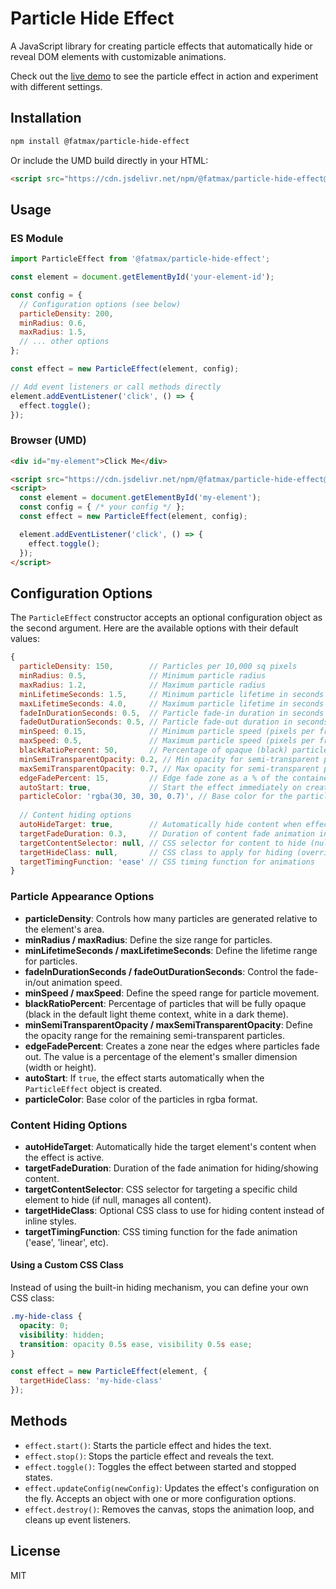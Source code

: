 # Particle Hide Effect

A JavaScript library for creating particle effects that automatically hide or reveal DOM elements with customizable animations.

Check out the [live demo](https://fatfullin.github.io/Particle-Hide-Effect/demo) to see the particle effect in action and experiment with different settings.

## Installation

```bash
npm install @fatmax/particle-hide-effect
```

Or include the UMD build directly in your HTML:

```html
<script src="https://cdn.jsdelivr.net/npm/@fatmax/particle-hide-effect@latest/dist/particle-effect.umd.js"></script>
```

## Usage

### ES Module

```javascript
import ParticleEffect from '@fatmax/particle-hide-effect';

const element = document.getElementById('your-element-id');

const config = {
  // Configuration options (see below)
  particleDensity: 200,
  minRadius: 0.6,
  maxRadius: 1.5,
  // ... other options
};

const effect = new ParticleEffect(element, config);

// Add event listeners or call methods directly
element.addEventListener('click', () => {
  effect.toggle();
});
```

### Browser (UMD)

```html
<div id="my-element">Click Me</div>

<script src="https://cdn.jsdelivr.net/npm/@fatmax/particle-hide-effect@latest/dist/particle-effect.umd.js"></script>
<script>
  const element = document.getElementById('my-element');
  const config = { /* your config */ };
  const effect = new ParticleEffect(element, config);

  element.addEventListener('click', () => {
    effect.toggle();
  });
</script>
```

## Configuration Options

The `ParticleEffect` constructor accepts an optional configuration object as the second argument. Here are the available options with their default values:

```javascript
{
  particleDensity: 150,        // Particles per 10,000 sq pixels
  minRadius: 0.5,              // Minimum particle radius
  maxRadius: 1.2,              // Maximum particle radius
  minLifetimeSeconds: 1.5,     // Minimum particle lifetime in seconds
  maxLifetimeSeconds: 4.0,     // Maximum particle lifetime in seconds
  fadeInDurationSeconds: 0.5,  // Particle fade-in duration in seconds
  fadeOutDurationSeconds: 0.5, // Particle fade-out duration in seconds
  minSpeed: 0.15,              // Minimum particle speed (pixels per frame)
  maxSpeed: 0.5,               // Maximum particle speed (pixels per frame)
  blackRatioPercent: 50,       // Percentage of opaque (black) particles
  minSemiTransparentOpacity: 0.2, // Min opacity for semi-transparent particles
  maxSemiTransparentOpacity: 0.7, // Max opacity for semi-transparent particles
  edgeFadePercent: 15,         // Edge fade zone as a % of the container's smaller dimension
  autoStart: true,             // Start the effect immediately on creation
  particleColor: 'rgba(30, 30, 30, 0.7)', // Base color for the particles
  
  // Content hiding options
  autoHideTarget: true,        // Automatically hide content when effect starts
  targetFadeDuration: 0.3,     // Duration of content fade animation in seconds
  targetContentSelector: null, // CSS selector for content to hide (null = entire element)
  targetHideClass: null,       // CSS class to apply for hiding (overrides default behavior)
  targetTimingFunction: 'ease' // CSS timing function for animations
}
```

### Particle Appearance Options

*   **particleDensity**: Controls how many particles are generated relative to the element's area.
*   **minRadius / maxRadius**: Define the size range for particles.
*   **minLifetimeSeconds / maxLifetimeSeconds**: Define the lifetime range for particles.
*   **fadeInDurationSeconds / fadeOutDurationSeconds**: Control the fade-in/out animation speed.
*   **minSpeed / maxSpeed**: Define the speed range for particle movement.
*   **blackRatioPercent**: Percentage of particles that will be fully opaque (black in the default light theme context, white in a dark theme).
*   **minSemiTransparentOpacity / maxSemiTransparentOpacity**: Define the opacity range for the remaining semi-transparent particles.
*   **edgeFadePercent**: Creates a zone near the edges where particles fade out. The value is a percentage of the element's smaller dimension (width or height).
*   **autoStart**: If `true`, the effect starts automatically when the `ParticleEffect` object is created.
*   **particleColor**: Base color of the particles in rgba format.

### Content Hiding Options

*   **autoHideTarget**: Automatically hide the target element's content when the effect is active.
*   **targetFadeDuration**: Duration of the fade animation for hiding/showing content.
*   **targetContentSelector**: CSS selector for targeting a specific child element to hide (if null, manages all content).
*   **targetHideClass**: Optional CSS class to use for hiding content instead of inline styles.
*   **targetTimingFunction**: CSS timing function for the fade animation ('ease', 'linear', etc).

#### Using a Custom CSS Class

Instead of using the built-in hiding mechanism, you can define your own CSS class:

```css
.my-hide-class {
  opacity: 0;
  visibility: hidden;
  transition: opacity 0.5s ease, visibility 0.5s ease;
}
```

```javascript
const effect = new ParticleEffect(element, {
  targetHideClass: 'my-hide-class'
});
```

## Methods

*   `effect.start()`: Starts the particle effect and hides the text.
*   `effect.stop()`: Stops the particle effect and reveals the text.
*   `effect.toggle()`: Toggles the effect between started and stopped states.
*   `effect.updateConfig(newConfig)`: Updates the effect's configuration on the fly. Accepts an object with one or more configuration options.
*   `effect.destroy()`: Removes the canvas, stops the animation loop, and cleans up event listeners.

## License

MIT 